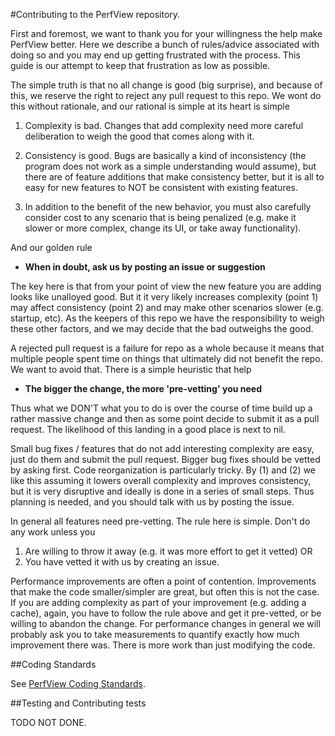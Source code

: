 
#Contributing to the PerfView repository. 

First and foremost, we want to thank you for your willingness the help make PerfView better.
Here we describe a bunch of rules/advice associated with doing so and you may end up 
getting frustrated with the process.   This guide is our attempt to keep that frustration
as low as possible.   

The simple truth is that no all change is good (big surprise), and because of this, we reserve 
the right to reject any pull request to this repo. We wont do this without rationale, and 
our rational is simple at its heart is simple

1. Complexity is bad.   Changes that add complexity need more careful deliberation 
to weigh the good that comes along with it. 

2. Consistency is good.   Bugs are basically a kind of inconsistency (the program does 
not work as a simple understanding would assume), but there are of feature additions
that make consistency better, but it is all to easy for new features to NOT be consistent
with existing features. 

3. In addition to the benefit of the new behavior, you must also carefully consider
cost to any scenario that is being penalized (e.g. make it slower or more complex,
change its UI, or take away functionality).  

And our golden rule 

*  **When in doubt, ask us by posting an issue or suggestion**

The key here is that from your point of view the new feature you are adding looks like unalloyed 
good.  But it it very likely increases complexity (point 1) may affect consistency (point 2) 
and may make other scenarios slower (e.g. startup, etc).   As the keepers of this repo we 
have the responsibility to weigh these other factors, and we may decide that the bad outweighs
the good.

A rejected pull request is a failure for repo as a whole because it means that multiple people 
spent time on things that ultimately did not benefit the repo.   We want to avoid that.  There 
is a simple heuristic that help

* **The bigger the change, the more 'pre-vetting' you need**

Thus what we DON'T what you to do is over the course of time build up a rather massive change
and then as some point decide to submit it as a pull request.   The likelihood of this landing
in a good place is next to nil.    

Small bug fixes / features that do not add interesting complexity are easy, just do them and 
submit the pull request.   Bigger bug fixes should be vetted by asking first.   Code 
reorganization is particularly tricky.  By (1) and (2) we like this assuming it lowers overall
complexity and improves consistency, but it is very disruptive and ideally is done in a series
of small steps.   Thus planning is needed, and you should talk with us by posting the issue.   

In general all features need pre-vetting.   The rule here is simple.  Don't do any work unless
you 

1. Are willing to throw it away (e.g. it was more effort to get it vetted) OR
2. You have vetted it with us by creating an issue.   

Performance improvements are often a point of contention.   Improvements that make the code
smaller/simpler are great, but often this is not the case.   If you are adding complexity as
part of your improvement (e.g. adding a cache), again, you have to follow the rule above
and get it pre-vetted, or be willing to abandon the change.   For performance changes in
general we will probably ask you to take measurements to quantify exactly how much improvement
there was.    There is more work than just modifying the code. 

##Coding Standards

See [PerfView Coding Standards](STANDARDS.md). 

##Testing and Contributing tests

TODO NOT DONE.  



